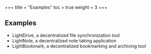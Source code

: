+++
title = "Examples"
toc = true
weight = 3
+++

## Examples

- LightDrive, a decentralized file synchronization tool
- LightNote, a decentralized note taking application
- LightBookmark, a decentralized bookmarking and archiving tool
